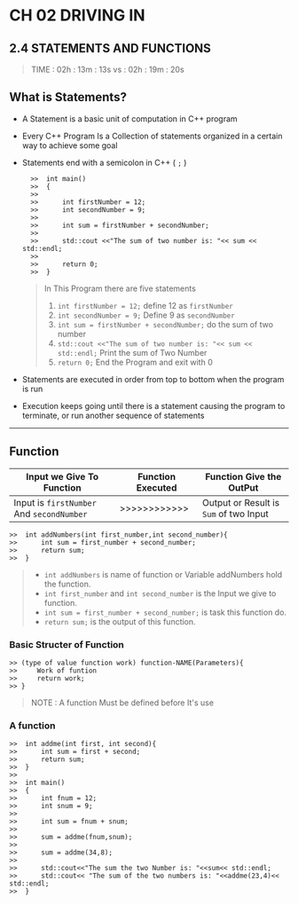 # CH 02 DRIVING IN

## 2.4 STATEMENTS AND FUNCTIONS

> TIME : 02h : 13m : 13s
> vs   : 02h : 19m : 20s

## What is Statements?

* A Statement is a basic unit of computation in C++ program   
* Every C++ Program Is a Collection of statements organized in a certain way to achieve some goal 
* Statements end with a semicolon in C++ ( `;` )

        >>  int main()
        >>  {
        >>  
        >>      int firstNumber = 12;
        >>      int secondNumber = 9;
        >>  
        >>      int sum = firstNumber + secondNumber;
        >>  
        >>      std::cout <<"The sum of two number is: "<< sum << std::endl;
        >>  
        >>      return 0;
        >>  }
    > In This Program there are five statements
    >1. `int firstNumber = 12;` define 12 as `firstNumber`
    >2. `int secondNumber = 9;` Define 9 as `secondNumber`
    >3. `int sum = firstNumber + secondNumber;` do the sum of two number
    >4. `std::cout <<"The sum of two number is: "<< sum << std::endl;` Print the sum of Two Number
    >5. `return 0;` End the Program and exit with 0
* Statements are executed in order from top to bottom when the program is run
* Execution keeps going until there is a statement causing the program to terminate, or run another sequence of statements

---

## Function

|Input we Give To Function| Function Executed|Function Give the OutPut|
|-|-|-|
|Input is `firstNumber` And `secondNumber`|>>>>>>>>>>>>|Output or Result is `Sum` of two Input|

    >>  int addNumbers(int first_number,int second_number){
    >>      int sum = first_number + second_number;
    >>      return sum;
    >>  }
>* `int addNumbers` is name of function or Variable addNumbers hold the function.
>* `int first_number` and `int second_number` is the Input we give to function.
>* `int sum = first_number + second_number;` is task this function do.
>* `return sum;` is the output of this function.

### Basic Structer of Function

    >> (type of value function work) function-NAME(Parameters){
    >>     Work of funtion
    >>     return work;
    >> }

> NOTE : A function Must be defined before It's use

### A function

    >>  int addme(int first, int second){
    >>      int sum = first + second;
    >>      return sum;
    >>  }
    >>  
    >>  int main()
    >>  {
    >>      int fnum = 12;
    >>      int snum = 9;
    >>  
    >>      int sum = fnum + snum;
    >>  
    >>      sum = addme(fnum,snum);
    >>  
    >>      sum = addme(34,8);
    >>  
    >>      std::cout<<"The sum the two Number is: "<<sum<< std::endl;
    >>      std::cout<< "The sum of the two numbers is: "<<addme(23,4)<< std::endl;
    >>  }
